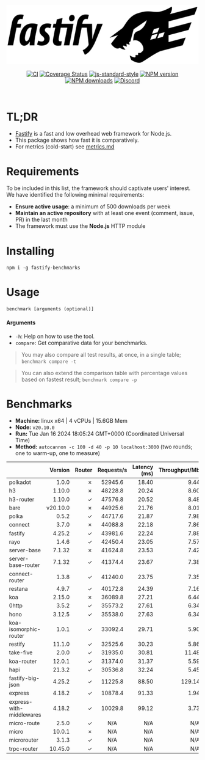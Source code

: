 <div align="center">
  <img src="https://github.com/fastify/graphics/raw/HEAD/fastify-landscape-outlined.svg" width="650" height="auto"/>
</div>

<div align="center">

[![CI](https://github.com/fastify/fastify/workflows/ci/badge.svg)](https://github.com/fastify/fastify/actions/workflows/ci.yml)
[![Coverage Status](https://coveralls.io/repos/github/fastify/fastify/badge.svg?branch=master)](https://coveralls.io/github/fastify/fastify?branch=master)
[![js-standard-style](https://img.shields.io/badge/code%20style-standard-brightgreen.svg?style=flat)](http://standardjs.com/)
[![NPM version](https://img.shields.io/npm/v/fastify.svg?style=flat)](https://www.npmjs.com/package/fastify)
[![NPM downloads](https://img.shields.io/npm/dm/fastify.svg?style=flat)](https://www.npmjs.com/package/fastify) [![Discord](https://img.shields.io/discord/725613461949906985)](https://discord.gg/fastify)

</div>
<br />

# TL;DR

* [Fastify](https://github.com/fastify/fastify) is a fast and low overhead web framework for Node.js.
* This package shows how fast it is comparatively.
* For metrics (cold-start) see [metrics.md](./METRICS.md)

# Requirements

To be included in this list, the framework should captivate users' interest. We have identified the following minimal requirements:
- **Ensure active usage**: a minimum of 500 downloads per week
- **Maintain an active repository** with at least one event (comment, issue, PR) in the last month
- The framework must use the **Node.js** HTTP module

# Installing

```
npm i -g fastify-benchmarks
```

# Usage

```
benchmark [arguments (optional)]
```

#### Arguments

* `-h`: Help on how to use the tool.
* `compare`: Get comparative data for your benchmarks.

> You may also compare all test results, at once, in a single table; `benchmark compare -t`

> You can also extend the comparison table with percentage values based on fastest result; `benchmark compare -p`
# Benchmarks

* __Machine:__ linux x64 | 4 vCPUs | 15.6GB Mem
* __Node:__ `v20.10.0`
* __Run:__ Tue Jan 16 2024 18:05:24 GMT+0000 (Coordinated Universal Time)
* __Method:__ `autocannon -c 100 -d 40 -p 10 localhost:3000` (two rounds; one to warm-up, one to measure)

|                          | Version  | Router | Requests/s | Latency (ms) | Throughput/Mb |
| :--                      | --:      | --:    | :-:        | --:          | --:           |
| polkadot                 | 1.0.0    | ✗      | 52945.6    | 18.40        | 9.44          |
| h3                       | 1.10.0   | ✗      | 48228.8    | 20.24        | 8.60          |
| h3-router                | 1.10.0   | ✓      | 47576.8    | 20.52        | 8.48          |
| bare                     | v20.10.0 | ✗      | 44925.6    | 21.76        | 8.01          |
| polka                    | 0.5.2    | ✓      | 44717.6    | 21.87        | 7.98          |
| connect                  | 3.7.0    | ✗      | 44088.8    | 22.18        | 7.86          |
| fastify                  | 4.25.2   | ✓      | 43981.6    | 22.24        | 7.88          |
| rayo                     | 1.4.6    | ✓      | 42450.4    | 23.05        | 7.57          |
| server-base              | 7.1.32   | ✗      | 41624.8    | 23.53        | 7.42          |
| server-base-router       | 7.1.32   | ✓      | 41374.4    | 23.67        | 7.38          |
| connect-router           | 1.3.8    | ✓      | 41240.0    | 23.75        | 7.35          |
| restana                  | 4.9.7    | ✓      | 40172.8    | 24.39        | 7.16          |
| koa                      | 2.15.0   | ✗      | 36089.8    | 27.21        | 6.44          |
| 0http                    | 3.5.2    | ✓      | 35573.2    | 27.61        | 6.34          |
| hono                     | 3.12.5   | ✓      | 35538.0    | 27.63        | 6.34          |
| koa-isomorphic-router    | 1.0.1    | ✓      | 33092.4    | 29.71        | 5.90          |
| restify                  | 11.1.0   | ✓      | 32525.6    | 30.23        | 5.86          |
| take-five                | 2.0.0    | ✓      | 31935.0    | 30.81        | 11.48         |
| koa-router               | 12.0.1   | ✓      | 31374.0    | 31.37        | 5.59          |
| hapi                     | 21.3.2   | ✓      | 30536.8    | 32.24        | 5.45          |
| fastify-big-json         | 4.25.2   | ✓      | 11225.8    | 88.50        | 129.14        |
| express                  | 4.18.2   | ✓      | 10878.4    | 91.33        | 1.94          |
| express-with-middlewares | 4.18.2   | ✓      | 10029.8    | 99.12        | 3.73          |
| micro-route              | 2.5.0    | ✓      | N/A        | N/A          | N/A           |
| micro                    | 10.0.1   | ✗      | N/A        | N/A          | N/A           |
| microrouter              | 3.1.3    | ✓      | N/A        | N/A          | N/A           |
| trpc-router              | 10.45.0  | ✓      | N/A        | N/A          | N/A           |
